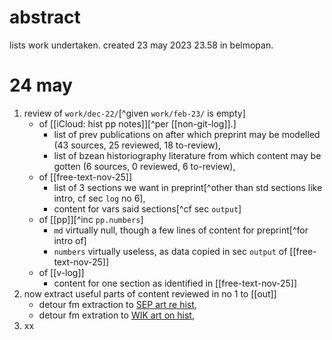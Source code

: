 # abstract

lists work undertaken. created 23 may 2023 23.58 in belmopan.

# 24 may

1. review of `work/dec-22/`[^given `work/feb-23/` is empty]
    - of [[iCloud: hist pp notes]][^per [[non-git-log]].]
        - list of prev publications on after which preprint may be modelled (43 sources, 25 reviewed, 18 to-review),
        - list of bzean historiography literature from which content may be gotten (6 sources, 0 reviewed, 6 to-review),
    - of [[free-text-nov-25]]
        - list of 3 sections we want in preprint[^other than std sections like intro, cf sec `log` no 6],
        - content for vars said sections[^cf sec `output`]
    - of [[pp]][^inc `pp.numbers`]
        - `md` virtually null, though a few lines of content for preprint[^for intro of]
        - `numbers` virtually useless, as data copied in sec `output` of [[free-text-nov-25]]
    - of [[v-log]]
        - content for one section as identified in [[free-text-nov-25]]
2. now extract useful parts of content reviewed in no 1 to [[out]]
    - detour fm extraction to [SEP art re hist](https://plato.stanford.edu/entries/history/),
    - detour fm extration to [WIK art on hist](https://en.wikipedia.org/wiki/Outline_of_history),
3. xx